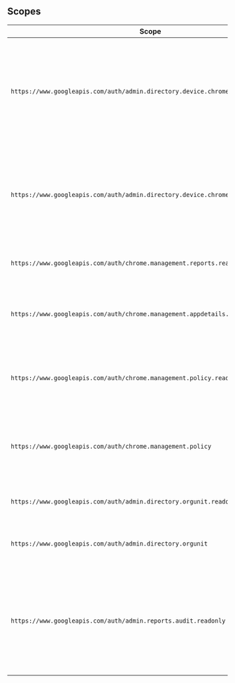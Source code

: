

## Scopes
|Scope                          |Description                         |
|-------------------------------|-----------------------------|
| `https://www.googleapis.com/auth/admin.directory.device.chromebrowsers.readonly`|Chrome Browser Cloud Managment (CBCM) - get detailed information on enrolled browsers and enrollment tokens (read-only)|
| `https://www.googleapis.com/auth/admin.directory.device.chromebrowsers`|Chrome Browser Cloud Managment (CBCM) - lets you view and modify enrolled browsers and enrollment tokens|
| `https://www.googleapis.com/auth/chrome.management.reports.readonly`|Reports - Chrome versions and installed apps |
| `https://www.googleapis.com/auth/chrome.management.appdetails.readonly`|App Details- get detailed information about requested or specified apps |
| `https://www.googleapis.com/auth/chrome.management.policy.readonly`|Chrome Policy - lets you view Chrome policies for devices and users |
| `https://www.googleapis.com/auth/chrome.management.policy`|Chrome Policy - lets you view and modify Chrome policies for devices and users |
| `https://www.googleapis.com/auth/admin.directory.orgunit.readonly`|Org Units - lets you view organizational units |
| `https://www.googleapis.com/auth/admin.directory.orgunit`|Org Units - lets you view and modify organizational units |
| `https://www.googleapis.com/auth/admin.reports.audit.readonly`|Admin Console Reports - lets you view activities done by administrators using the Admin console and oAuth token acivities |
